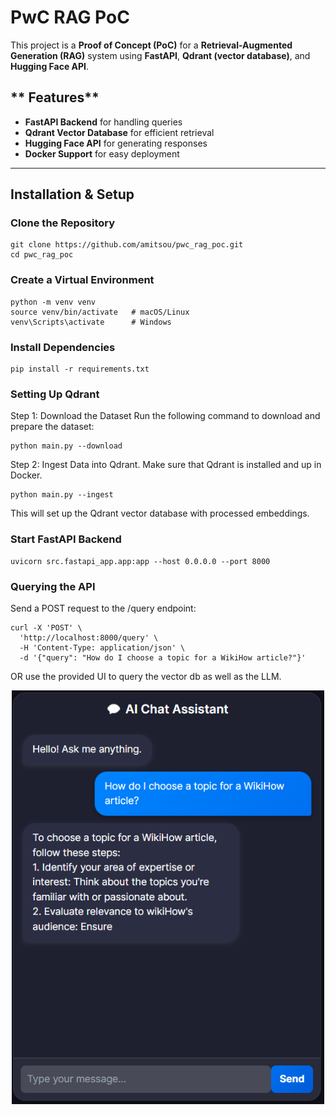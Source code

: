 # **PwC RAG PoC**

This project is a **Proof of Concept (PoC)** for a **Retrieval-Augmented Generation (RAG)** system using **FastAPI**, **Qdrant (vector database)**, and **Hugging Face API**.

## ** Features**
- **FastAPI Backend** for handling queries
- **Qdrant Vector Database** for efficient retrieval
- **Hugging Face API** for generating responses
- **Docker Support** for easy deployment

---

## Installation & Setup

### Clone the Repository
```
git clone https://github.com/amitsou/pwc_rag_poc.git
cd pwc_rag_poc
```

### Create a Virtual Environment
```
python -m venv venv
source venv/bin/activate   # macOS/Linux
venv\Scripts\activate      # Windows
```

### Install Dependencies
```
pip install -r requirements.txt
```

### Setting Up Qdrant
Step 1: Download the Dataset
Run the following command to download and prepare the dataset:

```
python main.py --download
```

Step 2: Ingest Data into Qdrant. Make sure that Qdrant is installed and up in Docker.

```
python main.py --ingest
```
This will set up the Qdrant vector database with processed embeddings.

### Start FastAPI Backend
```
uvicorn src.fastapi_app.app:app --host 0.0.0.0 --port 8000
```

### Querying the API
Send a POST request to the /query endpoint:

```
curl -X 'POST' \
  'http://localhost:8000/query' \
  -H 'Content-Type: application/json' \
  -d '{"query": "How do I choose a topic for a WikiHow article?"}'
```

OR use the provided UI to query the vector db as well as the LLM.


<p align="center">
  <img src="src/fastapi_app/static/images/rag_example.png" alt="RAG Example" width="500"/>
</p>
